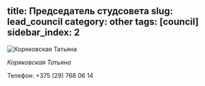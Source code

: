 title: Председатель студсовета
slug: lead_council
category: other
tags: [council]
sidebar_index: 2
---

![Коряковская Татьяна](/img/collages/koryakovskaya.jpg)

_Коряковская Татьяна_

Телефон:
+375 (29) 768 06 14
